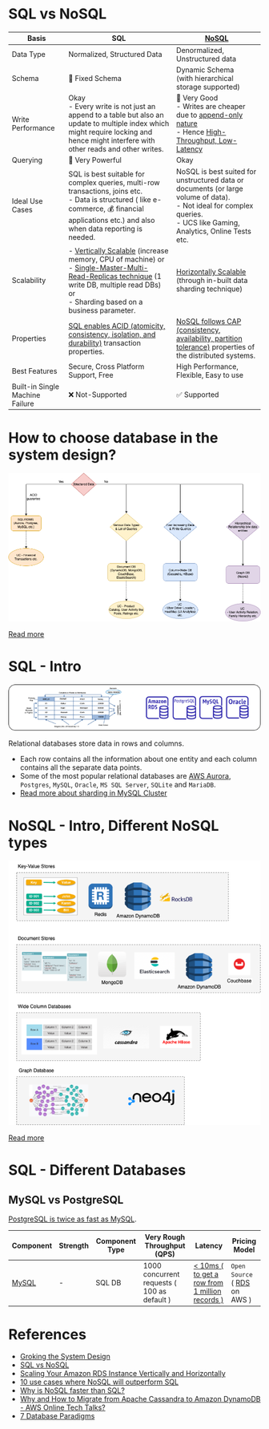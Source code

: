 
# SQL vs NoSQL

| Basis                           | SQL                                                                                                                                                                                                                                                                                                                                                | [NoSQL](NoSQL-Databases)                                                                                                                                                     |
|---------------------------------|----------------------------------------------------------------------------------------------------------------------------------------------------------------------------------------------------------------------------------------------------------------------------------------------------------------------------------------------------|------------------------------------------------------------------------------------------------------------------------------------------------------------------------------|
| Data Type                       | Normalized, Structured Data                                                                                                                                                                                                                                                                                                                        | Denormalized, Unstructured data                                                                                                                                              |
| Schema                          | :hammer: Fixed Schema                                                                                                                                                                                                                                                                                                                              | Dynamic Schema <br/>(with hierarchical storage supported)                                                                                                                    |
| Write Performance               | Okay<br/>- Every write is not just an append to a table but also an update to multiple index which might require locking and hence might interfere with other reads and other writes.                                                                                                                                                              | :muscle: Very Good<br/>- Writes are cheaper due to [append-only nature](../0_SystemGlossaries/AppendOnlyDataStructure.md)<br/>- Hence [High-Throughput, Low-Latency](../0_SystemGlossaries/LatencyThroughput.md)               |
| Querying                        | :muscle: Very Powerful                                                                                                                                                                                                                                                                                                                             | Okay                                                                                                                                                                         |
| Ideal Use Cases                 | SQL is best suitable for complex queries, multi-row transactions, joins etc. <br/>- Data is structured ( like e-commerce, :moneybag: financial applications etc.) and also when data reporting is needed.                                                                                                                                          | NoSQL is best suited for unstructured data or documents (or large volume of data). <br/>- Not ideal for complex queries.<br/>- UCS like Gaming, Analytics, Online Tests etc. |
| Scalability                     | - [Vertically Scalable](../0_SystemGlossaries/Scalability/DBScalability.md#vertical-scalability--scale-up-) (increase memory, CPU of machine) or <br/>- [Single-Master-Multi-Read-Replicas technique](../0_SystemGlossaries/Scalability/DBScalability.md#db---horizontal-scaling-techniques) (1 write DB, multiple read DBs) or <br/>- Sharding based on a business parameter. | [Horizontally Scalable](../0_SystemGlossaries/Scalability/DBScalability.md#db---horizontal-scaling-techniques) (through in-built data sharding technique)                                  |
| Properties                      | [SQL enables ACID (atomicity, consistency, isolation, and durability)](../0_SystemGlossaries/ACIDPropertyTransaction.md) transaction properties.                                                                                                                                                                                                   | [NoSQL follows CAP (consistency, availability, partition tolerance)](../0_SystemGlossaries/CAPTheorem.md) properties of the distributed systems.                             |
| Best Features                   | Secure, Cross Platform Support, Free                                                                                                                                                                                                                                                                                                               | High Performance, Flexible, Easy to use                                                                                                                                      |
| Built-in Single Machine Failure | :x: Not-Supported                                                                                                                                                                                                                                                                                                                                  | :white_check_mark: Supported                                                                                                                                                 |

# How to choose database in the system design?

![img.png](assests/DecideDatabase.drawio.png)

[Read more](DecideDatabase.md)

# SQL - Intro

![img.png](assests/SQLDifferentTypes.png)

Relational databases store data in rows and columns.
- Each row contains all the information about one entity and each column contains all the separate data points.
- Some of the most popular relational databases are [AWS Aurora](../../2_AWSComponents/6_DatabaseServices/AmazonRDSAurora/Readme.md), `Postgres`, `MySQL`, `Oracle`, `MS SQL Server`, `SQLite` and `MariaDB`.
- [Read more about sharding in MySQL Cluster](https://www.mysql.com/products/cluster/scalability.html)

# NoSQL - Intro, Different NoSQL types

![img.png](NoSQL-Databases/assets/NoSQL-DifferentDBtypes.drawio.png)

[Read more](NoSQL-Databases/Readme.md)

# SQL - Different Databases

## MySQL vs PostgreSQL

[PostgreSQL is twice as fast as MySQL](https://itnext.io/benchmark-databases-in-docker-mysql-postgresql-sql-server-7b129368eed7).

| Component                                                               | Strength                                | Component Type                | Very Rough Throughput (QPS)                 | Latency | Pricing Model                                              |
|-------------------------------------------------------------------------|-----------------------------------------|-------------------------------|---------------------------------------------|----------------|------------------------------------------------------------|
| [MySQL](src/1_HLDDesignComponents/3_DatabaseComponents)                                | -                                       | SQL DB                        | 1000 concurrent requests ( 100 as default ) | [< 10ms ( to get a row from 1 million records )](https://www.quora.com/How-can-we-calculate-the-throughput-of-MySQL?share=1)| `Open Source` ( [RDS](src/2_AWSComponents/RDS.md) on AWS ) |

# References
- [Groking the System Design](https://www.educative.io/courses/grokking-the-system-design-interview/YQlK1mDPgpK)
- [SQL vs NoSQL](https://www.interviewbit.com/blog/sql-vs-nosql/)
- [Scaling Your Amazon RDS Instance Vertically and Horizontally](https://aws.amazon.com/blogs/database/scaling-your-amazon-rds-instance-vertically-and-horizontally/)
- [10 use cases where NoSQL will outperform SQL](https://www.networkworld.com/article/2999856/10-use-cases-where-nosql-will-outperform-sql.html)
- [Why is NoSQL faster than SQL?](https://softwareengineering.stackexchange.com/questions/175542/why-is-nosql-faster-than-sql)
- [Why and How to Migrate from Apache Cassandra to Amazon DynamoDB - AWS Online Tech Talks?](https://www.youtube.com/watch?v=WuDGvG_4kC8)
- [7 Database Paradigms](https://www.youtube.com/watch?v=G1rOthIU-uo)